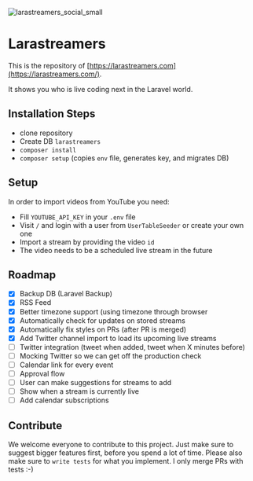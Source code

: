 ![larastreamers_social_small](https://user-images.githubusercontent.com/1394539/118348006-a0340000-b547-11eb-8359-1bb8649d9602.png)


# Larastreamers

This is the repository of [https://larastreamers.com](https://larastreamers.com/).

It shows you who is live coding next in the Laravel world.

## Installation Steps

* clone repository
* Create DB `larastreamers`
* `composer install`
* `composer setup` (copies `env` file, generates key, and migrates DB)

## Setup

In order to import videos from  YouTube you need:

* Fill `YOUTUBE_API_KEY` in your `.env` file
* Visit `/` and login with a user from `UserTableSeeder` or create your own one
* Import a stream by providing the video `id` 
* The video needs to be a scheduled live stream in the future

## Roadmap

* [x] Backup DB (Laravel Backup)
* [x] RSS Feed
* [x] Better timezone support (using timezone through browser
* [x] Automatically check for updates on stored streams
* [x] Automatically fix styles on PRs (after PR is merged)
* [x] Add Twitter channel import to load its upcoming live streams
* [ ] Twitter integration (tweet when added, tweet when X minutes before)
* [ ] Mocking Twitter so we can get off the production check
* [ ] Calendar link for every event
* [ ] Approval flow
* [ ] User can make suggestions for streams to add
* [ ] Show when a stream is currently live
* [ ] Add calendar subscriptions

## Contribute

We welcome everyone to contribute to this project. Just make sure to suggest bigger features first, before you spend a lot of time. Please also make sure to `write tests` for what you implement. I only merge PRs with tests :-)
